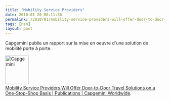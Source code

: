 ```yaml
---
title: "Mobility Service Providers"
date: 2010-01-20 08:11:36
permalink: /2010/01/mobility-service-providers-will-offer-door-to-door-travel-solutions-on-a-one-stop-shop-basis-publications-capgemini-world.html
tags: [nan]
layout: post
---
```


<p>Capgemini publie un rapport sur la mise en oeuvre d'une solution de mobilité porte à porte.</p> <p><a href="https://gabrielplassat.github.io/transportsdufutur/wp-content/uploads/sites/6/old/6a0120a66d2ad4970b0120a7f0a671970b-pi.jpg"><img alt="Capgemini" border="0" class="asset asset-image at-xid-6a0120a66d2ad4970b0120a7f0a671970b " height="91" src="/wp-content/uploads/sites/6/old/6a0120a66d2ad4970b0120a7f0a671970b-500pi.jpg" title="Capgemini" width="74" /></a> <br /> <a href="http://www.capgemini.com/insights-and-resources/by-publication/mobility-service-providers-will-offer-doortodoor-travel-solutions-on-a-onestopshop-basis/" target="_blank" title="Mobility Service Providers Will Offer Door-to-Door Travel Solutions on a One-Stop-Shop Basis | Publications | Capgemini Worldwide">Mobility Service Providers Will Offer Door-to-Door Travel Solutions on a One-Stop-Shop Basis | Publications | Capgemini Worldwide</a>.</p>
